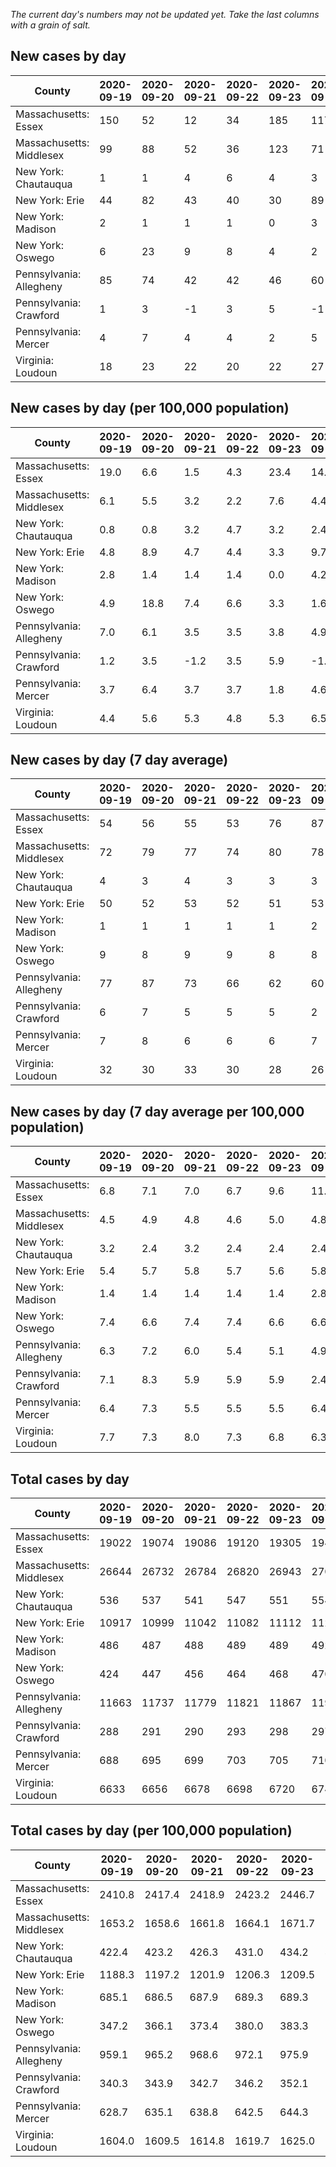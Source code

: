 _The current day's numbers may not be updated yet. Take the last columns with a grain of salt._
## New cases by day

| County | 2020-09-19 | 2020-09-20 | 2020-09-21 | 2020-09-22 | 2020-09-23 | 2020-09-24 | 2020-09-25 |
| --- | --- | --- | --- | --- | --- | --- | --- |
| Massachusetts: Essex | 150 | 52 | 12 | 34 | 185 | 117 | 103 |
| Massachusetts: Middlesex | 99 | 88 | 52 | 36 | 123 | 71 | 89 |
| New York: Chautauqua | 1 | 1 | 4 | 6 | 4 | 3 | 7 |
| New York: Erie | 44 | 82 | 43 | 40 | 30 | 89 | 50 |
| New York: Madison | 2 | 1 | 1 | 1 | 0 | 3 |  |
| New York: Oswego | 6 | 23 | 9 | 8 | 4 | 2 | 9 |
| Pennsylvania: Allegheny | 85 | 74 | 42 | 42 | 46 | 60 | 68 |
| Pennsylvania: Crawford | 1 | 3 | -1 | 3 | 5 | -1 | 6 |
| Pennsylvania: Mercer | 4 | 7 | 4 | 4 | 2 | 5 | 10 |
| Virginia: Loudoun | 18 | 23 | 22 | 20 | 22 | 27 | 27 |

## New cases by day (per 100,000 population)

| County | 2020-09-19 | 2020-09-20 | 2020-09-21 | 2020-09-22 | 2020-09-23 | 2020-09-24 | 2020-09-25 |
| --- | --- | --- | --- | --- | --- | --- | --- |
| Massachusetts: Essex | 19.0 | 6.6 | 1.5 | 4.3 | 23.4 | 14.8 | 13.1 |
| Massachusetts: Middlesex | 6.1 | 5.5 | 3.2 | 2.2 | 7.6 | 4.4 | 5.5 |
| New York: Chautauqua | 0.8 | 0.8 | 3.2 | 4.7 | 3.2 | 2.4 | 5.5 |
| New York: Erie | 4.8 | 8.9 | 4.7 | 4.4 | 3.3 | 9.7 | 5.4 |
| New York: Madison | 2.8 | 1.4 | 1.4 | 1.4 | 0.0 | 4.2 |  |
| New York: Oswego | 4.9 | 18.8 | 7.4 | 6.6 | 3.3 | 1.6 | 7.4 |
| Pennsylvania: Allegheny | 7.0 | 6.1 | 3.5 | 3.5 | 3.8 | 4.9 | 5.6 |
| Pennsylvania: Crawford | 1.2 | 3.5 | -1.2 | 3.5 | 5.9 | -1.2 | 7.1 |
| Pennsylvania: Mercer | 3.7 | 6.4 | 3.7 | 3.7 | 1.8 | 4.6 | 9.1 |
| Virginia: Loudoun | 4.4 | 5.6 | 5.3 | 4.8 | 5.3 | 6.5 | 6.5 |

## New cases by day (7 day average)

| County | 2020-09-19 | 2020-09-20 | 2020-09-21 | 2020-09-22 | 2020-09-23 | 2020-09-24 | 2020-09-25 |
| --- | --- | --- | --- | --- | --- | --- | --- |
| Massachusetts: Essex | 54 | 56 | 55 | 53 | 76 | 87 | 93 |
| Massachusetts: Middlesex | 72 | 79 | 77 | 74 | 80 | 78 | 80 |
| New York: Chautauqua | 4 | 3 | 4 | 3 | 3 | 3 | 4 |
| New York: Erie | 50 | 52 | 53 | 52 | 51 | 53 | 54 |
| New York: Madison | 1 | 1 | 1 | 1 | 1 | 2 |  |
| New York: Oswego | 9 | 8 | 9 | 9 | 8 | 8 | 9 |
| Pennsylvania: Allegheny | 77 | 87 | 73 | 66 | 62 | 60 | 60 |
| Pennsylvania: Crawford | 6 | 7 | 5 | 5 | 5 | 2 | 2 |
| Pennsylvania: Mercer | 7 | 8 | 6 | 6 | 6 | 7 | 5 |
| Virginia: Loudoun | 32 | 30 | 33 | 30 | 28 | 26 | 23 |

## New cases by day (7 day average per 100,000 population)

| County | 2020-09-19 | 2020-09-20 | 2020-09-21 | 2020-09-22 | 2020-09-23 | 2020-09-24 | 2020-09-25 |
| --- | --- | --- | --- | --- | --- | --- | --- |
| Massachusetts: Essex | 6.8 | 7.1 | 7.0 | 6.7 | 9.6 | 11.0 | 11.8 |
| Massachusetts: Middlesex | 4.5 | 4.9 | 4.8 | 4.6 | 5.0 | 4.8 | 5.0 |
| New York: Chautauqua | 3.2 | 2.4 | 3.2 | 2.4 | 2.4 | 2.4 | 3.2 |
| New York: Erie | 5.4 | 5.7 | 5.8 | 5.7 | 5.6 | 5.8 | 5.9 |
| New York: Madison | 1.4 | 1.4 | 1.4 | 1.4 | 1.4 | 2.8 |  |
| New York: Oswego | 7.4 | 6.6 | 7.4 | 7.4 | 6.6 | 6.6 | 7.4 |
| Pennsylvania: Allegheny | 6.3 | 7.2 | 6.0 | 5.4 | 5.1 | 4.9 | 4.9 |
| Pennsylvania: Crawford | 7.1 | 8.3 | 5.9 | 5.9 | 5.9 | 2.4 | 2.4 |
| Pennsylvania: Mercer | 6.4 | 7.3 | 5.5 | 5.5 | 5.5 | 6.4 | 4.6 |
| Virginia: Loudoun | 7.7 | 7.3 | 8.0 | 7.3 | 6.8 | 6.3 | 5.6 |

## Total cases by day

| County | 2020-09-19 | 2020-09-20 | 2020-09-21 | 2020-09-22 | 2020-09-23 | 2020-09-24 | 2020-09-25 |
| --- | --- | --- | --- | --- | --- | --- | --- |
| Massachusetts: Essex | 19022 | 19074 | 19086 | 19120 | 19305 | 19422 | 19525 |
| Massachusetts: Middlesex | 26644 | 26732 | 26784 | 26820 | 26943 | 27014 | 27103 |
| New York: Chautauqua | 536 | 537 | 541 | 547 | 551 | 554 | 561 |
| New York: Erie | 10917 | 10999 | 11042 | 11082 | 11112 | 11201 | 11251 |
| New York: Madison | 486 | 487 | 488 | 489 | 489 | 492 |  |
| New York: Oswego | 424 | 447 | 456 | 464 | 468 | 470 | 479 |
| Pennsylvania: Allegheny | 11663 | 11737 | 11779 | 11821 | 11867 | 11927 | 11995 |
| Pennsylvania: Crawford | 288 | 291 | 290 | 293 | 298 | 297 | 303 |
| Pennsylvania: Mercer | 688 | 695 | 699 | 703 | 705 | 710 | 720 |
| Virginia: Loudoun | 6633 | 6656 | 6678 | 6698 | 6720 | 6747 | 6774 |

## Total cases by day (per 100,000 population)

| County | 2020-09-19 | 2020-09-20 | 2020-09-21 | 2020-09-22 | 2020-09-23 | 2020-09-24 | 2020-09-25 |
| --- | --- | --- | --- | --- | --- | --- | --- |
| Massachusetts: Essex | 2410.8 | 2417.4 | 2418.9 | 2423.2 | 2446.7 | 2461.5 | 2474.5 |
| Massachusetts: Middlesex | 1653.2 | 1658.6 | 1661.8 | 1664.1 | 1671.7 | 1676.1 | 1681.6 |
| New York: Chautauqua | 422.4 | 423.2 | 426.3 | 431.0 | 434.2 | 436.6 | 442.1 |
| New York: Erie | 1188.3 | 1197.2 | 1201.9 | 1206.3 | 1209.5 | 1219.2 | 1224.7 |
| New York: Madison | 685.1 | 686.5 | 687.9 | 689.3 | 689.3 | 693.5 |  |
| New York: Oswego | 347.2 | 366.1 | 373.4 | 380.0 | 383.3 | 384.9 | 392.3 |
| Pennsylvania: Allegheny | 959.1 | 965.2 | 968.6 | 972.1 | 975.9 | 980.8 | 986.4 |
| Pennsylvania: Crawford | 340.3 | 343.9 | 342.7 | 346.2 | 352.1 | 350.9 | 358.0 |
| Pennsylvania: Mercer | 628.7 | 635.1 | 638.8 | 642.5 | 644.3 | 648.9 | 658.0 |
| Virginia: Loudoun | 1604.0 | 1609.5 | 1614.8 | 1619.7 | 1625.0 | 1631.5 | 1638.1 |
